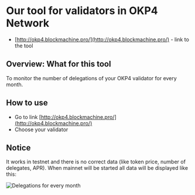 # Our tool for validators in OKP4 Network

* [http://okp4.blockmachine.pro/](http://okp4.blockmachine.pro/) - link to the tool

## Overview: What for this tool
To monitor the number of delegations of your OKP4 validator for every month.

## How to use
* Go to link [http://okp4.blockmachine.pro/](http://okp4.blockmachine.pro/)
* Choose your validator

## Notice 
It works in testnet and there is no correct data (like token price, number of delegates, APR).
When mainnet will be started all data will be displayed like this:

![Delegations for every month](https://user-images.githubusercontent.com/72254723/215843073-07be285a-868d-43fc-ae18-8d065d477447.png)
